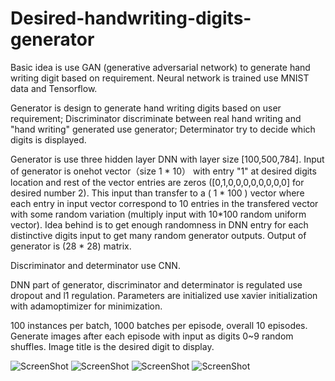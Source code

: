 # Desired-handwriting-digits-generator

Basic idea is use GAN (generative adversarial network) to generate hand writing digit based on requirement. Neural network is trained use MNIST data and Tensorflow.

Generator is design to generate hand writing digits based on user requirement; Discriminator discriminate between real hand writing and "hand writing" generated use generator; Determinator try to decide which digits is displayed.

Generator is use three hidden layer DNN with layer size [100,500,784]. Input of generator is onehot vector（size 1 * 10） with entry "1" at desired digits location and rest of the vector entries are zeros ([0,1,0,0,0,0,0,0,0,0] for desired number 2). This input than transfer to a ( 1 * 100 ) vector where each entry in input vector correspond to 10 entries in the transfered vector with some random variation (multiply input with 10*100 random uniform vector). Idea behind is to get enough randomness in DNN entry for each distinctive digits input to get many random generator outputs. Output of generator is (28 * 28) matrix.

Discriminator and determinator use CNN.

DNN part of generator, discriminator and determinator is regulated use dropout and l1 regulation. Parameters are initialized use xavier initialization with adamoptimizer for minimization.

100 instances per batch, 1000 batches per episode, overall 10 episodes. Generate images after each episode with input as digits 0~9 random shuffles. Image title is the desired digit to display.

![ScreenShot](https://github.com/deadzombie2333/Digits_generator/blob/master/Figure_1.png)
![ScreenShot](https://github.com/deadzombie2333/Digits_generator/blob/master/Figure_3.png)
![ScreenShot](https://github.com/deadzombie2333/Digits_generator/blob/master/Figure_7.png)
![ScreenShot](https://github.com/deadzombie2333/Digits_generator/blob/master/Figure_10.png)
